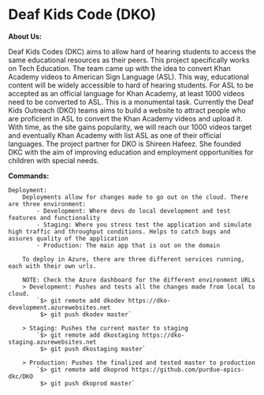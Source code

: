 # Deaf Kids Code (DKO)

**About Us:**

Deaf Kids Codes (DKC) aims to allow hard of hearing students to access the same educational resources as their peers. 
This project specifically works on Tech Education. The team came up with the idea to convert Khan Academy videos to 
American Sign Language (ASL). This way, educational content will be widely accessible to hard of hearing students. 
For ASL to be accepted as an official language for Khan Academy, at least 1000 videos need to be converted to ASL. 
This is a monumental task. Currently the Deaf Kids Outreach (DKO) teams aims to build a website to attract people 
who are proficient in ASL to convert the Khan Academy videos and upload it. With time, as the site gains popularity, 
we will reach our 1000 videos target and eventually Khan Academy with list ASL as one of their official languages. 
The project partner for DKO is Shireen Hafeez. She founded DKC with the aim of improving education and employment 
opportunities for children with special needs.


**Commands:**

    Deployment:
        Deployments allow for changes made to go out on the cloud. There are three environment: 
            - Development: Where devs do local development and test features and functionality
            - Staging: Where you stress test the application and simulate high traffic and throughput conditions. Helps to catch bugs and assures quality of the application
            - Production: The main app that is out on the domain
        
        To deploy in Azure, there are three different services running, each with their own urls. 

        NOTE: Check the Azure dashboard for the different environment URLs
        > Development: Pushes and tests all the changes made from local to cloud.
            `$> git remote add dkodev https://dko-development.azurewebsites.net
             $> git push dkodev master`

        > Staging: Pushes the current master to staging
            `$> git remote add dkostaging https://dko-staging.azurewebsites.net
             $> git push dkostaging master`

        > Production: Pushes the finalized and tested master to production
            `$> git remote add dkoprod https://github.com/purdue-epics-dkc/DKO
             $> git push dkoprod master`